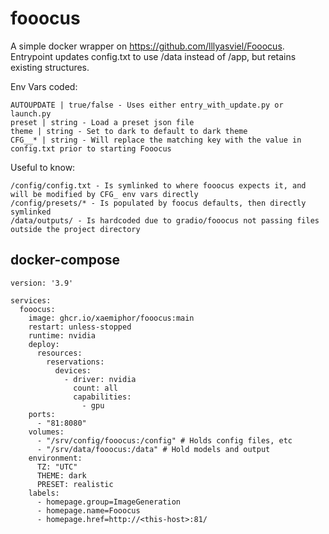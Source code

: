 # fooocus

A simple docker wrapper on https://github.com/lllyasviel/Fooocus.   
Entrypoint updates config.txt to use /data instead of /app, but retains existing structures.   

Env Vars coded:
```
AUTOUPDATE | true/false - Uses either entry_with_update.py or launch.py
preset | string - Load a preset json file
theme | string - Set to dark to default to dark theme
CFG__* | string - Will replace the matching key with the value in config.txt prior to starting Fooocus
```

Useful to know:
```
/config/config.txt - Is symlinked to where fooocus expects it, and will be modified by CFG_ env vars directly
/config/presets/* - Is populated by foocus defaults, then directly symlinked
/data/outputs/ - Is hardcoded due to gradio/fooocus not passing files outside the project directory
```

## docker-compose
```
version: '3.9'

services:
  fooocus:
    image: ghcr.io/xaemiphor/fooocus:main
    restart: unless-stopped
    runtime: nvidia
    deploy:
      resources:
        reservations:
          devices:
            - driver: nvidia
              count: all
              capabilities:
                - gpu
    ports:
      - "81:8080"
    volumes:
      - "/srv/config/fooocus:/config" # Holds config files, etc
      - "/srv/data/fooocus:/data" # Hold models and output
    environment:
      TZ: "UTC"
      THEME: dark
      PRESET: realistic
    labels:
      - homepage.group=ImageGeneration
      - homepage.name=Fooocus
      - homepage.href=http://<this-host>:81/

```
